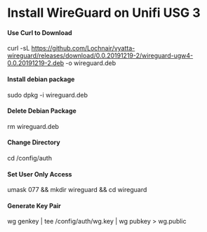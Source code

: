 # Install WireGuard on Unifi USG 3
#### Use Curl to Download
curl -sL https://github.com/Lochnair/vyatta-wireguard/releases/download/0.0.20191219-2/wireguard-ugw4-0.0.20191219-2.deb -o wireguard.deb
#### Install debian package
sudo dpkg -i wireguard.deb
#### Delete Debian Package
rm wireguard.deb

#### Change Directory
cd /config/auth
#### Set User Only Access
umask 077 && mkdir wireguard && cd wireguard

#### Generate Key Pair
wg genkey | tee /config/auth/wg.key | wg pubkey >  wg.public
